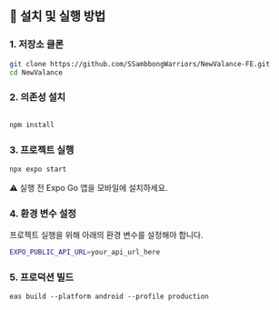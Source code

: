 ## 🔧 설치 및 실행 방법

### 1. 저장소 클론

```bash
git clone https://github.com/SSambbongWarriors/NewValance-FE.git
cd NewValance
```

### 2. 의존성 설치
```bash

npm install
```

### 3. 프로젝트 실행
```bash
npx expo start
```
⚠️ 실행 전 Expo Go 앱을 모바일에 설치하세요.

### 4. 환경 변수 설정
프로젝트 실행을 위해 아래의 환경 변수를 설정해야 합니다.

```bash
EXPO_PUBLIC_API_URL=your_api_url_here
```

### 5. 프로덕션 빌드

```
eas build --platform android --profile production
```
